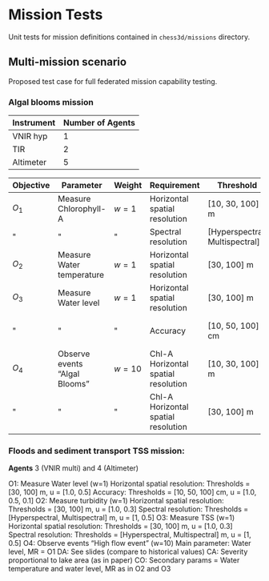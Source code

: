 # Mission Tests
Unit tests for mission definitions contained in `chess3d/missions` directory.

## Multi-mission scenario
Proposed test case for full federated mission capability testing. 

### Algal blooms mission 
| Instrument | Number of Agents | 
|-|-|
| VNIR hyp | 1 |
| TIR | 2 |
| Altimeter | 5 |

| Objective | Parameter | Weight | Requirement | Threshold | $u(x)$  |
| ----------|-----------|--------|-------------|-----------|-------- | 
| $O_1$ | Measure Chlorophyll-A  | $w=1$ | Horizontal spatial resolution | [10, 30, 100] m | [1.0, 0.7, 0.1] |
| " | " | " | Spectral resolution | [Hyperspectral, Multispectral] | [1, 0.5] |
| $O_2$ | Measure Water temperature | $w=1$ | Horizontal spatial resolution | [30, 100] m | [1.0, 0.3] |
| $O_3$ | Measure Water level | $w=1$ | Horizontal spatial resolution | [30, 100] m | [1.0, 0.5] |
| " | " | " | Accuracy | [10, 50, 100] cm | [1.0, 0.5, 0.1] |
| $O_4$ | Observe events “Algal Blooms” | $w=10$ | Chl-A Horizontal spatial resolution | [10, 30, 100] m | [1.0, 0.7, 0.1] |
| " | " | " | Chl-A Horizontal spatial resolution | [30, 100] m | [1.0, 0.3] |

<!-- #### Objectives

O4: Observe events “Algal Blooms” (w=10)
Main parameter: Chl-A, MR = O1

DA: See slides (Chl-A from VNIR radiances using formula, then compare to historical values for that location)
CA: Severity proportional to lake area (as in paper) 
CO: Secondary params = Water temperature and water level, MR as in O2 and O3
RO: From Ben’s paper, rewards for subsequent observations or something simple like U(n) first increases to guarantee some reobs but then decreases exponentially beyond a certain #obs (e.g., 3) -->

### Floods and sediment transport TSS mission: 
**Agents** 3 (VNIR multi) and 4 (Altimeter)

O1: Measure Water level (w=1)
Horizontal spatial resolution: Thresholds = [30, 100] m, u = [1.0, 0.5]
Accuracy: Thresholds = [10, 50, 100] cm, u = [1.0, 0.5, 0.1]
O2: Measure turbidity (w=1)
Horizontal spatial resolution: Thresholds = [30, 100] m, u = [1.0, 0.3]
Spectral resolution: Thresholds = [Hyperspectral, Multispectral] m, u = [1, 0.5]
O3: Measure TSS (w=1)
Horizontal spatial resolution: Thresholds = [30, 100] m, u = [1.0, 0.3]
Spectral resolution: Thresholds = [Hyperspectral, Multispectral] m, u = [1, 0.5]
O4: Observe events “High flow event” (w=10)
Main parameter: Water level, MR = O1
DA: See slides (compare to historical values)
CA: Severity proportional to lake area (as in paper) 
CO: Secondary params = Water temperature and water level, MR as in O2 and O3
